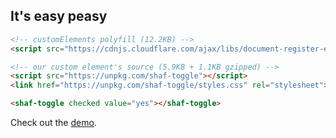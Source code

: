 ## It's easy peasy

```html
<!-- customElements polyfill (12.2KB) -->
<script src="https://cdnjs.cloudflare.com/ajax/libs/document-register-element/1.1.1/document-register-element.js"></script>
```

```html
<!-- our custom element's source (5.9KB + 1.1KB gzipped) -->
<script src="https://unpkg.com/shaf-toggle"></script>
<link href="https://unpkg.com/shaf-toggle/styles.css" rel="stylesheet">
```

```html
<shaf-toggle checked value="yes"></shaf-toggle>
```

Check out the [demo](https://aaronshaf.github.io/shaf-toggle/).
